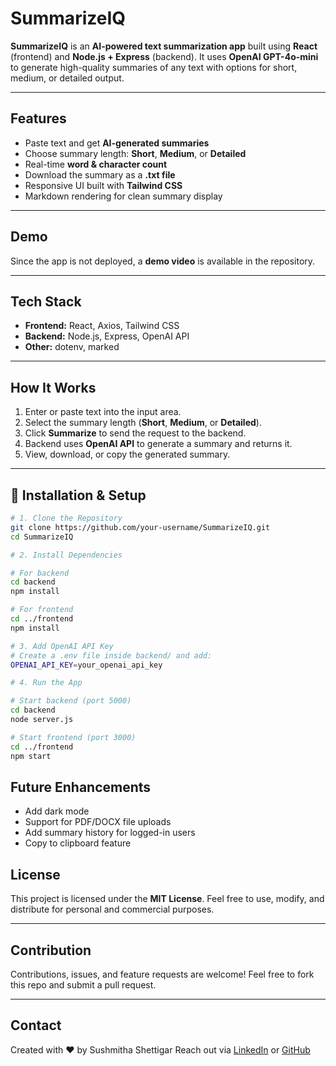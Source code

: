# SummarizeIQ

**SummarizeIQ** is an **AI-powered text summarization app** built using **React** (frontend) and **Node.js + Express** (backend). It uses **OpenAI GPT-4o-mini** to generate high-quality summaries of any text with options for short, medium, or detailed output.

---

## Features

- Paste text and get **AI-generated summaries**
- Choose summary length: **Short**, **Medium**, or **Detailed**
- Real-time **word & character count**
- Download the summary as a **.txt file**
- Responsive UI built with **Tailwind CSS**
- Markdown rendering for clean summary display

---

## Demo

Since the app is not deployed, a **demo video** is available in the repository.

---

## Tech Stack

- **Frontend:** React, Axios, Tailwind CSS
- **Backend:** Node.js, Express, OpenAI API
- **Other:** dotenv, marked

---

## How It Works

1. Enter or paste text into the input area.
2. Select the summary length (**Short**, **Medium**, or **Detailed**).
3. Click **Summarize** to send the request to the backend.
4. Backend uses **OpenAI API** to generate a summary and returns it.
5. View, download, or copy the generated summary.

---

## 🔧 Installation & Setup

```bash
# 1. Clone the Repository
git clone https://github.com/your-username/SummarizeIQ.git
cd SummarizeIQ

# 2. Install Dependencies

# For backend
cd backend
npm install

# For frontend
cd ../frontend
npm install

# 3. Add OpenAI API Key
# Create a .env file inside backend/ and add:
OPENAI_API_KEY=your_openai_api_key

# 4. Run the App

# Start backend (port 5000)
cd backend
node server.js

# Start frontend (port 3000)
cd ../frontend
npm start
```

## Future Enhancements

- Add dark mode
- Support for PDF/DOCX file uploads
- Add summary history for logged-in users
- Copy to clipboard feature

## License

This project is licensed under the **MIT License**.
Feel free to use, modify, and distribute for personal and commercial purposes.

---

## Contribution

Contributions, issues, and feature requests are welcome!
Feel free to fork this repo and submit a pull request.

---

## Contact

Created with ❤️ by Sushmitha Shettigar
Reach out via [LinkedIn](https://www.linkedin.com/in/sushmithashettigar/) or [GitHub](https://github.com/sushmithashettigar29)

```
